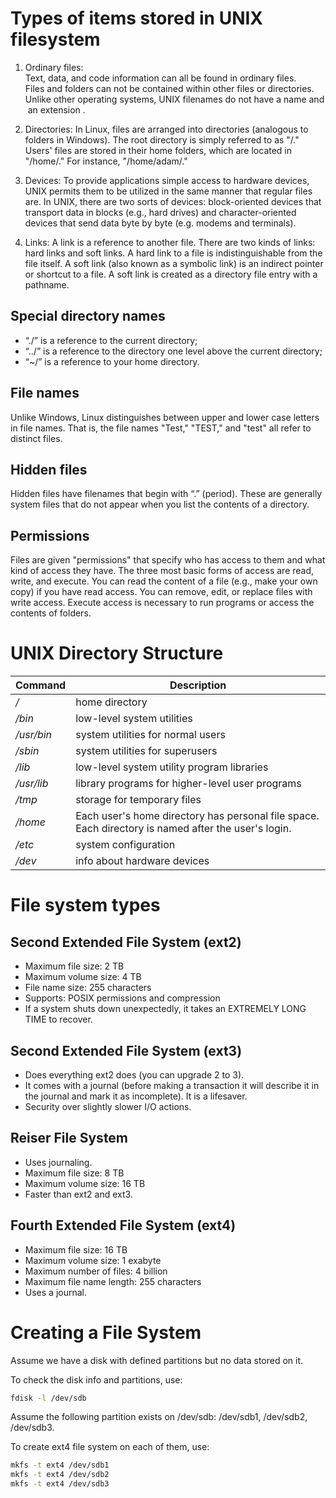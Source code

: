 <h1>Types of items stored in UNIX filesystem </h1>

1. Ordinary files: Text, data, and code information can all be found in ordinary files. 
  Files and folders can not be contained within other files or directories. 
  Unlike other operating systems, UNIX filenames do not have a name and an extension .

1. Directories: In Linux, files are arranged into directories (analogous to folders in Windows). 
  The root directory is simply referred to as "/."
  Users' files are stored in their home folders, which are located in "/home/." For instance, "/home/adam/."

1. Devices: To provide applications simple access to hardware devices, UNIX permits them to be utilized in the same manner that regular files are. In UNIX, there are two sorts of devices: block-oriented devices that transport data in blocks (e.g., hard drives) and character-oriented devices that send data byte by byte (e.g. modems and terminals).

1. Links: A link is a reference to another file. There are two kinds of links: hard links and soft links. A hard link to a file is indistinguishable from the file itself. A soft link (also known as a symbolic link) is an indirect pointer or shortcut to a file. A soft link is created as a directory file entry with a pathname.

<h2>Special directory names</h2> 

* “./” is a reference to the current directory;
* “../” is a reference  to the directory one level above the current directory; 
* “~/” is a reference  to your home directory.

<h2>File names</h2> 
Unlike Windows, Linux distinguishes between upper and lower case letters in file names.
That is, the file names "Test," "TEST," and "test" all refer to distinct files.

<h2>Hidden files</h2> 
Hidden files have filenames that begin with “.” (period). 
These are generally system files that do not appear when you list the contents of a directory. 

<h2>Permissions</h2>
Files are given "permissions" that specify who has access to them and what kind of access they have.
The three most basic forms of access are read, write, and execute. 
You can read the content of a file (e.g., make your own copy) if you have read access. 
You can remove, edit, or replace files with write access.
Execute access is necessary to run programs or access the contents of folders.


<h1>UNIX Directory Structure</h1>

| Command | Description |
| --- | --- |
| <i>/</i> | home directory |
| <i>/bin</i> | low-level system utilities |
| <i>/usr/bin</i> | system utilities for normal users |
| <i>/sbin</i> | system utilities for superusers |
| <i>/lib</i> | low-level system utility program libraries |
| <i>/usr/lib</i> | library programs for higher-level user programs |
| <i>/tmp</i> | storage for temporary files |
| <i>/home</i> | Each user's home directory has personal file space. Each directory is named after the user's login. |
| <i>/etc</i> | system configuration |
| <i>/dev</i> | info about hardware devices |

<h1>File system types</h1>

<h2>Second Extended File System (ext2)</h2>

* Maximum file size: 2 TB
* Maximum volume size: 4 TB
* File name size: 255 characters
* Supports: POSIX permissions and compression
* If a system shuts down unexpectedly, it takes an EXTREMELY LONG TIME to recover.

<h2>Second Extended File System (ext3)</h2>

* Does everything ext2 does (you can upgrade 2 to 3).
* It comes with a journal (before making a transaction it will describe it in the journal and mark it as incomplete). It is a lifesaver.
* Security over slightly slower I/O actions.

<h2>Reiser File System </h2>

* Uses journaling.
* Maximum file size: 8 TB
* Maximum volume size: 16 TB
* Faster than ext2 and ext3.

<h2>Fourth Extended File System (ext4)</h2>

* Maximum file size: 16 TB
* Maximum volume size: 1 exabyte
* Maximum number of files: 4 billion
* Maximum file name length: 255 characters
* Uses a journal.

<h1>Creating a File System</h1>
Assume we have a disk with defined partitions but no data stored on it.

To check the disk info and partitions, use:

```bash
fdisk -l /dev/sdb 
```

Assume the following partition exists on /dev/sdb: /dev/sdb1, /dev/sdb2, /dev/sdb3.

To create ext4 file system on each of them, use:

```bash
mkfs -t ext4 /dev/sdb1
mkfs -t ext4 /dev/sdb2
mkfs -t ext4 /dev/sdb3
```
